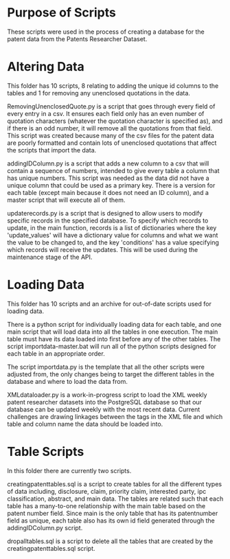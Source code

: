 # Purpose of Scripts
These scripts were used in the process of creating a database for the patent data from the Patents Researcher Dataset.

# Altering Data
This folder has 10 scripts, 8 relating to adding the unique id columns to the tables and 1 for removing any unenclosed quotations in the data.

RemovingUnenclosedQuote.py is a script that goes through every field of every entry in a csv. It ensures each field only has an even number of quotation characters (whatever the quotation character is specified as), and if there is an odd number, it will remove all the quotations from that field. This script was created because many of the csv files for the patent data are poorly formatted and contain lots of unenclosed quotations that affect the scripts that import the data.

addingIDColumn.py is a script that adds a new column to a csv that will contain a sequence of numbers, intended to give every table a column that has unique numbers. This script was needed as the data did not have a unique column that could be used as a primary key. There is a version for each table (except main because it does not need an ID column), and a master script that will execute all of them.

updaterecords.py is a script that is designed to allow users to modify specific records in the specified database. To specify which records to update, in the main function, records is a list of dictionaries where the key 'update_values' will have a dictionary value for columns and what we want the value to be changed to, and the key 'conditions' has a value specifying which records will receive the updates. This will be used during the maintenance stage of the API.

# Loading Data
This folder has 10 scripts and an archive for out-of-date scripts used for loading data.

There is a python script for individually loading data for each table, and one main script that will load data into all the tables in one execution. The main table must have its data loaded into first before any of the other tables. The script importdata-master.bat will run all of the python scripts designed for each table in an appropriate order.

The script importdata.py is the template that all the other scripts were adjusted from, the only changes being to target the different tables in the database and where to load the data from.

XMLdataloader.py is a work-in-progress script to load the XML weekly patent researcher datasets into the PostgreSQL database so that our database can be updated weekly with the most recent data. Current challenges are drawing linkages between the tags in the XML file and which table and column name the data should be loaded into.

# Table Scripts
In this folder there are currently two scripts.

creatingpatenttables.sql is a script to create tables for all the different types of data including, disclosure, claim, priority claim, interested party, ipc classification, abstract, and main data. The tables are related such that each table has a many-to-one relationship with the main table based on the patent number field. Since main is the only table that has its patentnumber field as unique, each table also has its own id field generated through the addingIDColumn.py script.

dropalltables.sql is a script to delete all the tables that are created by the creatingpatenttables.sql script.